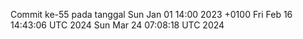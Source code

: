 Commit ke-55 pada tanggal Sun Jan 01 14:00 2023 +0100
Fri Feb 16 14:43:06 UTC 2024
Sun Mar 24 07:08:18 UTC 2024
